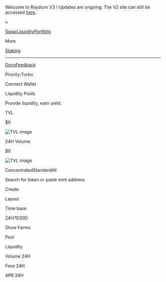 Welcome to Raydium V3 ! Updates are ongoing. The V2 site can still be accessed
[here](https://v2.raydium.io).

×

[](/swap/)

[Swap](/swap/)[Liquidity](/liquidity-pools/)[Portfolio](/portfolio/)

More

[Staking](/staking/)

* * *

[Docs](https://docs.raydium.io/raydium/)[Feedback](https://tally.so/r/n9WZZV)

[](https://twitter.com/RaydiumProtocol)[](https://t.me/raydiumprotocol)[](https://discord.com/invite/raydium)

Priority:Turbo

Connect Wallet

Liquidity Pools

Provide liquidity, earn yield.

TVL

$0

![TVL image](/images/tvl-lock.svg)

24H Volume

$0

![TVL image](/images/volume-total.svg)

ConcentratedStandardAll

Search for token or paste mint address.

Create

Layout

Time base

24H7D30D

Show Farms

Pool

Liquidity

Volume 24H

Fees 24H

APR 24H

